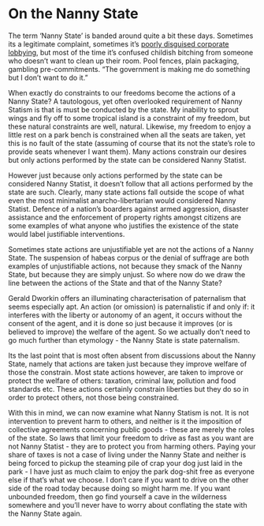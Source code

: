 # On the Nanny State

The term ‘Nanny State’ is banded around quite a bit these days.  Sometimes its a legitimate complaint, sometimes it’s [poorly disguised corporate lobbying](http://www.nonannystate.com.au/), but most of the time it’s confused childish bitching from someone who doesn’t want to clean up their room.  Pool fences, plain packaging, gambling pre-commitments. “The government is making me do something but I don’t want to do it.”

When exactly do constraints to our freedoms become the actions of a Nanny State?  A tautologous, yet often overlooked requirement of Nanny Statism is that is must be conducted by the state.  My inability to sprout wings and fly off to some tropical island is a constraint of my freedom, but these natural constraints are well, natural.  Likewise, my freedom to enjoy a little rest on a park bench is constrained when all the seats are taken, yet this is no fault of the state (assuming of course that its not the state’s role to provide seats whenever I want them).  Many actions constrain our desires but only actions performed by the state can be considered Nanny Statist. 

However just because only actions performed by the state can be considered Nanny Statist, it doesn’t follow that all actions performed by the state are such.  Clearly, many state actions fall outside the scope of what even the most minimalist anarcho-libertarian would considered Nanny Statist.  Defence of a nation’s boarders against armed aggression, disaster assistance and the enforcement of property rights amongst citizens are some examples of what anyone who justifies the existence of the state would label justifiable interventions.

Sometimes state actions are unjustifiable yet are not the actions of a Nanny State.  The suspension of habeas corpus or the denial of suffrage are both examples of unjustifiable actions, not because they smack of the Nanny State, but because they are simply unjust.  So where now do we draw the line between the actions of the State and that of the Nanny State?

Gerald Dworkin offers an illuminating characterisation of paternalism that seems especially apt.  An action (or omission) is paternalistic if and only if:
it interferes with the liberty or autonomy of an agent,
it occurs without the consent of the agent, and
it is done so just because it improves (or is believed to improve) the welfare of the agent.
So we actually don’t need to go much further than etymology - the Nanny State is state paternalism.

Its the last point that is most often absent from discussions about the Nanny State, namely that actions are taken just because they improve welfare of those the constrain. Most state actions however, are taken to improve or protect the welfare of others: taxation, criminal law, pollution and food standards etc.  These actions certainly constrain liberties but they do so in order to protect others, not those being constrained.

With this in mind, we can now examine what Nanny Statism is not.  It is not intervention to prevent harm to others, and neither is it the imposition of collective agreements concerning public goods - these are merely the roles of the state.  So laws that limit your freedom to drive as fast as you want are not Nanny Statist - they are to protect you from harming others.  Paying your share of taxes is not a case of living under the Nanny State and neither is being forced to pickup the steaming pile of crap your dog just laid in the park - I have just as much claim to enjoy the park dog-shit free as everyone else if that’s what we choose.  I don’t care if you want to drive on the other side of the road today because doing so might harm me.  If you want unbounded freedom, then go find yourself a cave in the wilderness somewhere and you’ll never have to worry about conflating the state with the Nanny State again.
